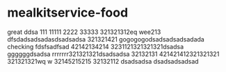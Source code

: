 # mealkitservice-food
great
ddsa
111
11111
2222
33333
321321312eq  wee213
dfsdadsadsadasdsadsadsa
321321421
gogogogodsadsadsadsadada
checking
fdsfsadfsad
42142134214
3231121321321321dsadsa
ggggggdsadsa
rrrrrrr321321321dsadsadsa
32132131
421421412321321321
321321321wq  w
32145215215
32132112
dsadsadsa
dsadsadsadsad
